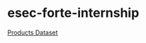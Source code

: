 # esec-forte-internship
<a href="https://huggingface.co/datasets/ajay-sankey/amazon-products/viewer/default/train?views%5B%5D=train" target="_blank">Products Dataset</a>
